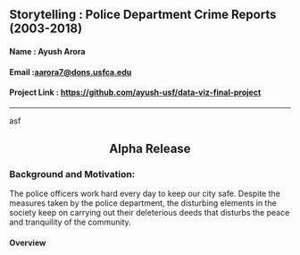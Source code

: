## Storytelling : Police Department Crime Reports (2003-2018)
#### Name : Ayush Arora
#### Email :aarora7@dons.usfca.edu
#### Project Link : https://github.com/ayush-usf/data-viz-final-project

---
asf
## <center>Alpha Release</center>
### Background and Motivation: 

The police officers work hard every day to keep our city safe. Despite the measures taken by the police department, the disturbing elements in the society keep on carrying out their deleterious deeds that disturbs the peace and tranquility of the community. 

#### Overview
